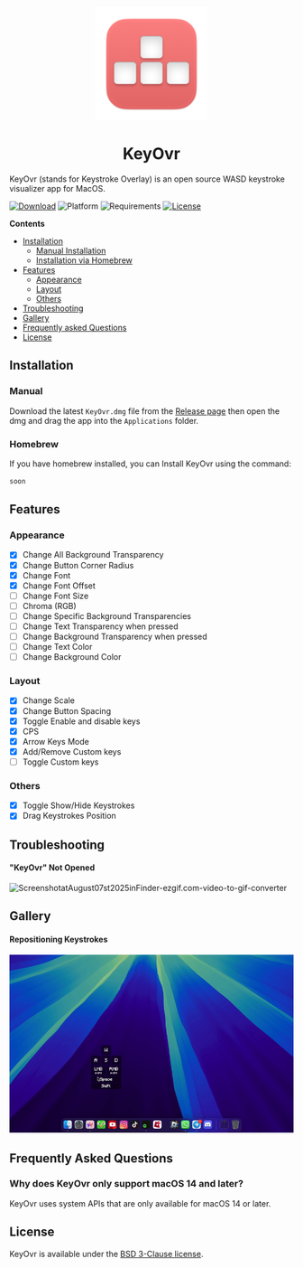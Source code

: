 <div align="center">
    <img src="assets/AppIcon-256.png" width=200 height=200>
    <h1>KeyOvr</h1>
</div>

KeyOvr (stands for Keystroke Overlay) is an open source WASD keystroke visualizer app for MacOS.

[![Download](https://img.shields.io/badge/download-latest-brightgreen?style=flat-square)](https://github.com/fizxxr/KeyOvr/releases/latest)
![Platform](https://img.shields.io/badge/platform-macOS-blue?style=flat-square)
![Requirements](https://img.shields.io/badge/requirements-macOS%2014%2B-fa4e49?style=flat-square)
[![License](https://img.shields.io/github/license/fizxxr/KeyOvr?style=flat-square)](LICENSE)

**Contents**

- [Installation](#installation)
  - [Manual Installation](#manual)
  - [Installation via Homebrew](#homebrew)
- [Features](#features)
  - [Appearance](#appearance)
  - [Layout](#layout)
  - [Others](#others)
- [Troubleshooting](#troubleshooting)
- [Gallery](#gallery)
- [Frequently asked Questions](#frequently-asked-questions)
- [License](#license)

## Installation

### Manual

Download the latest `KeyOvr.dmg` file from the [Release page](https://github.com/fizxxr/KeyOvr/releases) then open the dmg and drag the app into the `Applications` folder.

### Homebrew

If you have homebrew installed, you can Install KeyOvr using the command:

```sh
soon
```

## Features

### Appearance

- [x] Change All Background Transparency
- [x] Change Button Corner Radius
- [x] Change Font
- [x] Change Font Offset
- [ ] Change Font Size
- [ ] Chroma (RGB)
- [ ] Change Specific Background Transparencies
- [ ] Change Text Transparency when pressed
- [ ] Change Background Transparency when pressed
- [ ] Change Text Color
- [ ] Change Background Color

### Layout

- [x] Change Scale
- [x] Change Button Spacing
- [x] Toggle Enable and disable keys
- [x] CPS
- [x] Arrow Keys Mode
- [x] Add/Remove Custom keys
- [ ] Toggle Custom keys

### Others

- [x] Toggle Show/Hide Keystrokes
- [x] Drag Keystrokes Position

## Troubleshooting

#### "KeyOvr" Not Opened

![ScreenshotatAugust07st2025inFinder-ezgif.com-video-to-gif-converter](assets/ScreenshotatAugust07st2025inFinder-ezgif.com-video-to-gif-converter.gif)

## Gallery

#### Repositioning Keystrokes

![dragrepositioning](assets/dragrepositioning.gif)


## Frequently Asked Questions

### Why does KeyOvr only support macOS 14 and later?

KeyOvr uses system APIs that are only available for macOS 14 or later.

## License

KeyOvr is available under the [BSD 3-Clause license](LICENSE).
